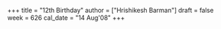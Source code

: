 +++
title = "12th Birthday"
author = ["Hrishikesh Barman"]
draft = false
week = 626
cal_date = "14 Aug'08"
+++
